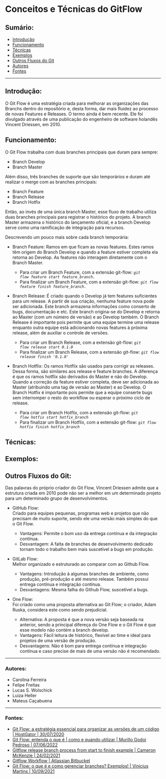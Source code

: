 # Conceitos e Técnicas do GitFlow
## Sumário:
  - [Introdução](#introdução)
  - [Funcionamento](#funcionamento)
  - [Técnicas](#técnicas)
  - [Exemplos](#exemplos)
  - [Outros Fluxos do Git](#outros-fluxos-do-git)
  - [Autores](#autores)
  - [Fontes](#fontes)

<hr />

## Introdução:
O Git Flow é uma estratégia criada para melhorar as organizações das Branchs dentro do repositório e, desta forma, dar mais fluidez ao processo de novas Features e Releases. O termo ainda é bem recente. Ele foi divulgado através de uma publicação do engenheiro de software holandês Vincent Driessen, em 2010.

## Funcionamento:
O Git Flow trabalha com duas branches principais que duram para sempre:
- Branch Develop
- Branch Master  

Além disso, três branches de suporte que são temporários e duram até realizar o merge com as branches principais:
- Branch Feature 
- Branch Release 
- Branch Hotfix

Então, ao invés de uma única branch Master, esse fluxo de trabalho utiliza duas branches principais para registrar o histórico do projeto. A branch Master armazena o histórico do lançamento oficial, e a branch Develop serve como uma ramificação de integração para recursos.

Descrevendo um pouco mais sobre cada branch temporária: 

- Branch Feature: Ramos em que ficam as novas features. Estes ramos têm origem do Branch Develop e quando a feature estiver completa ela retorna ao Develop. As features não interagem diretamente com o Branch Master.
  - Para criar um Branch Feature, com a extensão git-flow: <code>*git flow feature start feature_branch.*</code>
  - Para finalizar um Branch Feature, com a extensão git-flow: <code>*git flow feature finish feature_branch.*</code>

- Branch Release: É criado quando o Develop já tem features suficientes para um release. A partir de sua criação, nenhuma feature nova pode ser adicionada. Este branch armazena informações como conserto de bugs, documentação e etc. Este branch origina-se do Develop e retorna ao Master (com um número de versão) e ao Develop também. O Branch Release é importante pois permite que uma equipe termine uma release enquanto outra equipe está adicionando novas features à próxima release, além de auxiliar o controle de versões.
  - Para criar um Branch Release, com a extensão git-flow: <code>*git flow release start 0.1.0*</code>
  - Para finalizar um Branch Release, com a extensão git-flow: <code>*git flow release finish '0.1.0'* </code>

- Branch Hotflix: Os ramos Hotflix são usados para corrigir as releases. Dessa forma, são similares aos release e feature branches. A diferença é que os ramos hotflix são derivados do Master e não do Develop. Quando a correção da feature estiver completa, deve ser adicionada ao Master (atribuindo uma tag de versão ao Master) e ao Develop. O Branch Hotfix é importante pois permite que a equipe conserte bugs sem interromper o resto do workflow ou esperar o próximo ciclo de release.
  - Para criar um Branch Hotflix, com a extensão git-flow: <code>*git flow hotfix start hotfix_branch*</code>
  - Para finalizar um Branch Hotflix, com a extensão git-flow: <code>*git flow hotfix finish hotfix_branch*</code>

## Técnicas:

## Exemplos:

## Outros Fluxos do Git:
Das palavras do próprio criador do Git Flow, Vincent Driessen admite que a estrutura criada em 2010 pode não ser a melhor em um determinado projeto para um 
determinado grupo de desenvolvimentos.

- GitHub Flow: <br />
Criado para equipes pequenas, programas web e projetos que não precisam de muito suporte, sendo ele uma versão mais simples do que o Git Flow.
  - Vantagens: Permite o bom uso da entrega contínua e da integração contínua.
  - Desvantagem: A falta de branches de desenvolvimento dedicado tornam todo o trabalho bem mais suscetível a bugs em produção.
 
- GitLab Flow: <br />
Melhor organizado e estruturado ao comparar com ao Github Flow.
  - Vantagens: Introdução  à algumas branches de ambiente, como produção, pré-produção e até mesmo release. Também possui entrega contínua e integração contínua.
  - Desvantagens: Mesma falha do Github Flow, suscetível a bugs.

- One Flow: <br />
Foi criado como uma proposta alternativa ao Git Flow; o criador, Adam Ruska, considera este como sendo prejudicial. 
  - Alternativa: A proposta é que a nova versão seja baseada na anterior, sendo a principal difereça do One Flow e o Git Flow é que esse modelo não contém a branch develop.
  - Vantagens: Fácil leitura de histórico, flexível ao time e ideal para projetos de uma versão de produção.
  - Desvantagens: Não é bom para entrega contínua e integração contínua e caso precise de mais de uma versão não é recomendado.

<hr />

### Autores:
- Carolina Ferreira
- Felipe Freitas
- Lucas S. Wolschick
- Luiza Heller
- Mateus Caçabuena

<hr>

### Fontes:
- [Git Flow: a estratégia essencial para organizar as versões de um código | HostGator | 30/07/2020](https://www.hostgator.com.br/blog/git-flows-versoes-de-um-codigo/)
- [Git Flow: entenda o que é | como e quando utilizar | Murillo Godoi Pedroso | 07/06/2022](https://www.alura.com.br/artigos/git-flow-o-que-e-como-quando-utilizar?gclid=Cj0KCQiAmaibBhCAARIsAKUlaKTK_9k7voUMKR9Kp5iDDT-EqK2C8GfTT8mR8gjOvsZhWlkhM86xFZsaAkOnEALw_wcB)
- [Gitflow release branch process from start to finish example | Cameron McKenzie | 24/02/2021](https://www.theserverside.com/blog/Coffee-Talk-Java-News-Stories-and-Opinions/Gitflow-release-branch-process-start-finish#:~:text=The%20Gitflow%20release%20branch%20has,back%20to%20development%20and%20hotfixes.)
- [Gitflow Workflow | Atlassian Bitbucket](https://www.atlassian.com/git/tutorials/comparing-workflows/gitflow-workflow)
- [Git Flow: o que é e como gerenciar branches? Exemplos! | Vinicius Martins | 10/09/2021](https://blog.betrybe.com/git/git-flow/)